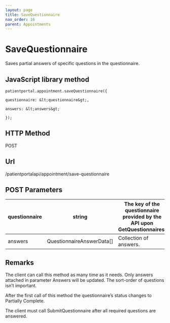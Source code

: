 ```yaml
---
layout: page
title: SaveQuestionnaire
nav_order: 16
parent: Appointments
---
```


# SaveQuestionnaire

Saves partial answers of specific questions in the questionnaire.

## JavaScript library method

```
patientportal.appointment.saveQuestionnaire({

questionnaire: &lt;questionnaire&gt;,

answers: &lt;answers&gt;

});
```

## HTTP Method

POST

## ****Url****

/patientportalapi/appointment/save-questionnaire

## POST Parameters

| questionnaire | string | The key of the questionnaire provided by the API upon GetQuestionnaires. |
| --- | --- | --- |
| answers | QuestionnaireAnswerData\[\] | Collection of answers. |

## Remarks

The client can call this method as many time as it needs. Only answers attached in parameter Answers will be updated. The sort-order of questions isn’t important.

After the first call of this method the questionnaire’s status changes to Partially Complete.

The client must call SubmitQuestionnaire after all required questions are answered.
